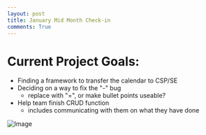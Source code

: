 ```yaml
---
layout: post
title: January Mid Month Check-in
comments: True
---
```

# Current Project Goals:
- Finding a framework to transfer the calendar to CSP/SE
- Deciding on a way to fix the "-" bug
  - replace with "=", or make bullet points useable?
- Help team finish CRUD function
  - includes communicating with them on what they have done
 

![Image](https://github.com/user-attachments/assets/a006e93a-4d11-4f90-8e90-9c26b3c4047e)